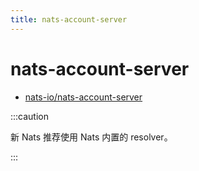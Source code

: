 ```yaml
---
title: nats-account-server
---
```


# nats-account-server

- [nats-io/nats-account-server](https://github.com/nats-io/nats-account-server)

:::caution

新 Nats 推荐使用 Nats 内置的 resolver。

:::
